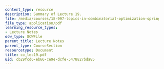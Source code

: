 ```yaml
---
content_type: resource
description: Summary of Lecture 19.
file: /media/courses/18-997-topics-in-combinatorial-optimization-spring-2004/cb29fcd6eb66ce9edcfe5478827bda85_co_lec19.pdf
file_type: application/pdf
learning_resource_types:
- Lecture Notes
ocw_type: OCWFile
parent_title: Lecture Notes
parent_type: CourseSection
resourcetype: Document
title: co_lec19.pdf
uid: cb29fcd6-eb66-ce9e-dcfe-5478827bda85
---
```

